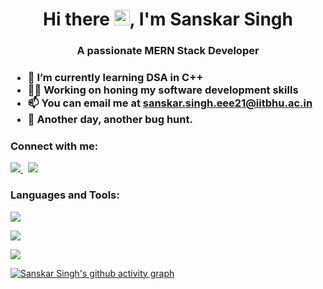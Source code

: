 <h1 align="center">Hi there <img src="https://raw.githubusercontent.com/MartinHeinz/MartinHeinz/master/wave.gif" width="25px">, I'm Sanskar Singh</h1>
<h3 align="center">A passionate MERN Stack Developer</h3>

<h3>
  
- 🌱 I’m currently learning **DSA in C++**
- 🧑‍💻 Working on honing my software development skills
- 📫 You can email me at **sanskar.singh.eee21@iitbhu.ac.in**
- 🐛 Another day, another bug hunt.
</h3>

<h3 align="left">Connect with me:</h3>
<p align="left">
  <a href="https://www.instagram.com/sanskarsingh_iitbhu_21/" target="_blank">
    <img src="https://skillicons.dev/icons?i=instagram"/>
  </a> &nbsp
  <a href="https://www.linkedin.com/in/sanskar-singh-7a6b2b241/" target="_blank">
    <img src="https://skillicons.dev/icons?i=linkedin" />
  </a>
</p>

### Languages and Tools:

<p align="left">
  <img src="https://skillicons.dev/icons?i=html,css,js,git,github" />
</p>
<p align="left">
  <img src="https://skillicons.dev/icons?i=mongodb,express,react,nodejs" />
</p>
<p align="left"> 
  <img src="https://skillicons.dev/icons?i=c,cpp,vscode,py&perline=3&theme=light" />
</p>

[![Sanskar Singh's github activity graph](https://github-readme-activity-graph.vercel.app/graph?username=SanskarSinghiit&theme=github-compact)](https://github.com/SanskarSinghiit/github-readme-activity-graph)
